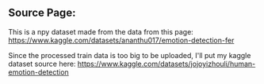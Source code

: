 ## Source Page:
This is a npy dataset made from the data from this page:
https://www.kaggle.com/datasets/ananthu017/emotion-detection-fer

Since the processed train data is too big to be uploaded, I'll put my kaggle dataset source here:
https://www.kaggle.com/datasets/jojoyizhouli/human-emotion-detection
